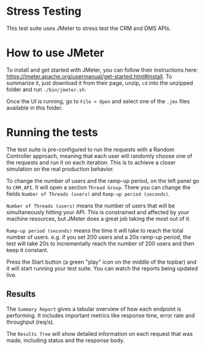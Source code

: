 # Stress Testing

This test suite uses JMeter to stress test the CRM and DMS APIs.

# How to use JMeter

To install and get started with JMeter, you can follow their instructions here: https://jmeter.apache.org/usermanual/get-started.html#install. To summarize it, just download it from their page, unzip, `cd` into the unzipped folder and run `./bin/jmeter.sh`.

Once the UI is running, go to `File > Open` and select one of the `.jmx` files available in this folder.

# Running the tests

The test suite is pre-configured to run the requests with a Random Controller approach, meaning that each user will randomly choose one of the requests and run it on each iteration. This is to achieve a closer simulation on the real production behavior.

To change the number of users and the ramp-up period, on the left panel go to `CRM_API`. It will open a section `Thread Group`. There you can change the fields `Number of Threads (users)` and `Ramp-up period (seconds)`.

`Number of Threads (users)` means the number of users that will be simultaneously hitting your API. This is constrained and affected by your machine resources, but JMeter does a great job taking the most out of it.

`Ramp-up period (seconds)` means the time it will take to reach the total number of users. e.g. if you set 200 users and a 20s ramp-up period, the test will take 20s to incrementally reach the number of 200 users and then keep it constant.

Press the Start button (a green "play" icon on the middle of the topbar) and it will start running your test suite. You can watch the reports being updated live.

## Results

The `Summary Report` gives a tabular overview of how each endpoint is performing. It includes important metrics like response time, error rate and throughput (req/s).

The `Results Tree` will show detailed information on each request that was made, including status and the response body.